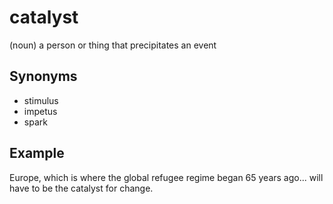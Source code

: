 # catalyst

(noun) a person or thing that precipitates an event

## Synonyms

+ stimulus
+ impetus
+ spark

## Example

Europe, which is where the global refugee regime began 65 years ago... will have to be the catalyst for change.
